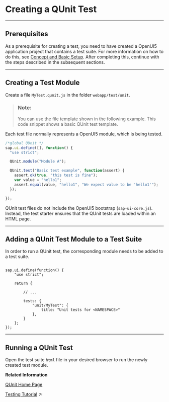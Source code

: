 <!-- loio708002929ea548fd9433954a9275eb5f -->

# Creating a QUnit Test



***

## Prerequisites

As a prerequisite for creating a test, you need to have created a OpenUI5 application project that contains a test suite. For more information on how to do this, see [Concept and Basic Setup](concept-and-basic-setup-22f50c0.md). After completing this, continue with the steps described in the subsequent sections.

***

## Creating a Test Module

Create a file `MyTest.qunit.js` in the folder `webapp/test/unit`.

> ### Note:  
> You can use the file template shown in the following example. This code snippet shows a basic QUnit test template.

Each test file normally represents a OpenUI5 module, which is being tested.

```js
/*global QUnit */
sap.ui.define([], function() {
  "use strict";

  QUnit.module("Module A"); 

  QUnit.test("Basic test example", function(assert) {
    assert.ok(true, "this test is fine"); 
    var value = "hello1"; 
    assert.equal(value, "hello1", "We expect value to be 'hello1'"); 
  });

});
```

QUnit test files do not include the OpenUI5 bootstrap \(`sap-ui-core.js`\). Instead, the test starter ensures that the QUnit tests are loaded within an HTML page.

***

<a name="loio708002929ea548fd9433954a9275eb5f__section_hp4_xhn_vcc"/>

## Adding a QUnit Test Module to a Test Suite

In order to run a QUnit test, the corresponding module needs to be added to a test suite.

```

sap.ui.define(function() {
	"use strict";

	return {

		// ...

		tests: {
			"unit/MyTest": {
				title: "Unit tests for <NAMESPACE>"
			},
		}
	};
});
```

***

<a name="loio708002929ea548fd9433954a9275eb5f__section_irf_23n_vcc"/>

## Running a QUnit Test

Open the test suite `html` file in your desired browser to run the newly created test module.

**Related Information**  


[QUnit Home Page](https://qunitjs.com/)

[Testing Tutorial](https://help.sap.com/viewer/93953b95df5f4e938c8eb421cef56319/1.138_SAPUI5_ABAP/en-US/291c9121e6044ab381e0b51716f97f52.html "In this tutorial we will test application functionality with the testing tools that are delivered with SAPUI5. At different steps of this tutorial you will write tests using QUnit, OPA5, and the OData V2 mock server. Additionally, you will learn about testing strategies, Test Driven Development (TDD), and much more.") :arrow_upper_right:

